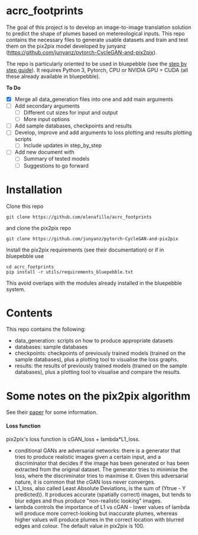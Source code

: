 # acrc_footprints
The goal of this project is to develop an image-to-image translation solution to predict the shape of plumes based on metereological inputs.
This repo contains the necessary files to generate usable datasets and train and test them on the pix2pix model developed by junyanz (https://github.com/junyanz/pytorch-CycleGAN-and-pix2pix). 

The repo is particularly oriented to be used in bluepebble (see the [step by step guide](step-by-step.md)). It requires Python 3, Pytorch, CPU or NVIDIA GPU + CUDA (all these already available in bluepebble).

**To Do**
- [x] Merge all data_generation files into one and add main arguments
- [ ] Add secondary arguments 
    - [ ] Different cut sizes for input and output
    - [ ] More input options 
- [ ] Add sample databases, checkpoints and results
- [ ] Develop, improve and add arguments to loss plotting and results plotting scripts
    - [ ]  Include updates in step_by_step 
- [ ] Add new document with
    - [ ] Summary of tested models
    - [ ] Suggestions to go forward

# Installation
Clone this repo 
```
git clone https://github.com/elenafillo/acrc_footprints
```
and clone the pix2pix repo
```
git clone https://github.com/junyanz/pytorch-CycleGAN-and-pix2pix
```
Install the pix2pix requirements (see their documentation) or if in bluepebble use 
```
cd acrc_footprints
pip install -r utils/requirements_bluepebble.txt
```
This avoid overlaps with the modules already installed in the bluepebble system.

# Contents
This repo contains the following:
- data_generation: scripts on how to produce appropriate datasets
- databases: sample databases
- checkpoints: checkpoints of previously trained models (trained on the sample databases), plus a plotting tool to visualise the loss graphs.
- results: the results of previously trained models (trained on the sample databases), plus a plotting tool to visualise and compare the results.

# Some notes on the pix2pix algorithm
See their [paper](https://arxiv.org/pdf/1611.07004.pdf) for some information.
#### Loss function
 pix2pix's loss function is cGAN_loss + lambda*L1_loss. 
- conditional GANs are adversarial networks: there is a generator that tries to produce realistic images given a certain input, and a discriminator that decides if the image has been generated or has been extracted from the original dataset. The generator tries to minimise the loss, where the discriminator tries to maximise it. Given this adversarial nature, it is common that the cGAN loss never converges.
- L1_loss, also called Least Absolute Deviations, is the sum of (Ytrue - Y predicted)). It produces accurate (spatially correct) images, but tends to blur edges and thus produce "non-realistic looking" images.
- lambda controls the importance of L1 vs cGAN - lower values of lambda will produce more correct-looking but inaccurate plumes, whereas higher values will produce plumes in the correct location with blurred edges and colour. The default value in pix2pix is 100.
